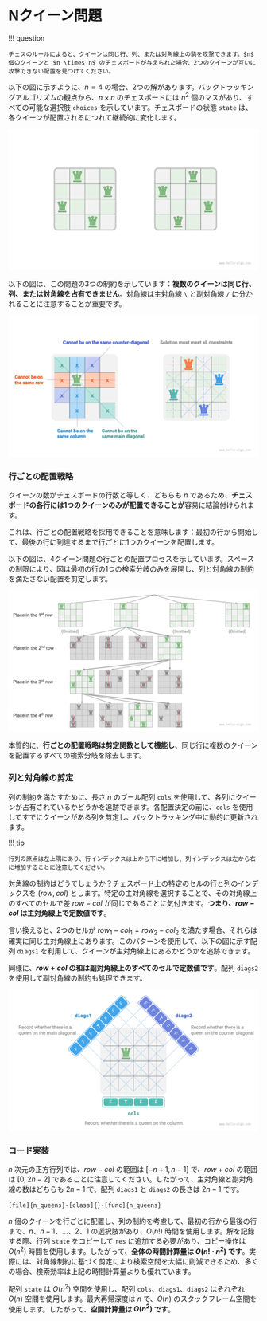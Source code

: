 # Nクイーン問題

!!! question

    チェスのルールによると、クイーンは同じ行、列、または対角線上の駒を攻撃できます。$n$ 個のクイーンと $n \times n$ のチェスボードが与えられた場合、2つのクイーンが互いに攻撃できない配置を見つけてください。

以下の図に示すように、$n = 4$ の場合、2つの解があります。バックトラッキングアルゴリズムの観点から、$n \times n$ のチェスボードには $n^2$ 個のマスがあり、すべての可能な選択肢 `choices` を示しています。チェスボードの状態 `state` は、各クイーンが配置されるにつれて継続的に変化します。

![4クイーン問題の解](n_queens_problem.assets/solution_4_queens.png)

以下の図は、この問題の3つの制約を示しています：**複数のクイーンは同じ行、列、または対角線を占有できません**。対角線は主対角線 `\` と副対角線 `/` に分かれることに注意することが重要です。

![Nクイーン問題の制約](n_queens_problem.assets/n_queens_constraints.png)

### 行ごとの配置戦略

クイーンの数がチェスボードの行数と等しく、どちらも $n$ であるため、**チェスボードの各行には1つのクイーンのみが配置できることが**容易に結論付けられます。

これは、行ごとの配置戦略を採用できることを意味します：最初の行から開始して、最後の行に到達するまで行ごとに1つのクイーンを配置します。

以下の図は、4クイーン問題の行ごとの配置プロセスを示しています。スペースの制限により、図は最初の行の1つの検索分岐のみを展開し、列と対角線の制約を満たさない配置を剪定します。

![行ごとの配置戦略](n_queens_problem.assets/n_queens_placing.png)

本質的に、**行ごとの配置戦略は剪定関数として機能し**、同じ行に複数のクイーンを配置するすべての検索分岐を除去します。

### 列と対角線の剪定

列の制約を満たすために、長さ $n$ のブール配列 `cols` を使用して、各列にクイーンが占有されているかどうかを追跡できます。各配置決定の前に、`cols` を使用してすでにクイーンがある列を剪定し、バックトラッキング中に動的に更新されます。

!!! tip

    行列の原点は左上隅にあり、行インデックスは上から下に増加し、列インデックスは左から右に増加することに注意してください。

対角線の制約はどうでしょうか？チェスボード上の特定のセルの行と列のインデックスを $(row, col)$ とします。特定の主対角線を選択することで、その対角線上のすべてのセルで差 $row - col$ が同じであることに気付きます。**つまり、$row - col$ は主対角線上で定数値です**。

言い換えると、2つのセルが $row_1 - col_1 = row_2 - col_2$ を満たす場合、それらは確実に同じ主対角線上にあります。このパターンを使用して、以下の図に示す配列 `diags1` を利用して、クイーンが主対角線上にあるかどうかを追跡できます。

同様に、**$row + col$ の和は副対角線上のすべてのセルで定数値です**。配列 `diags2` を使用して副対角線の制約も処理できます。

![列と対角線の制約の処理](n_queens_problem.assets/n_queens_cols_diagonals.png)

### コード実装

$n$ 次元の正方行列では、$row - col$ の範囲は $[-n + 1, n - 1]$ で、$row + col$ の範囲は $[0, 2n - 2]$ であることに注意してください。したがって、主対角線と副対角線の数はどちらも $2n - 1$ で、配列 `diags1` と `diags2` の長さは $2n - 1$ です。

```src
[file]{n_queens}-[class]{}-[func]{n_queens}
```

$n$ 個のクイーンを行ごとに配置し、列の制約を考慮して、最初の行から最後の行まで、$n$、$n-1$、$\dots$、$2$、$1$ の選択肢があり、$O(n!)$ 時間を使用します。解を記録する際、行列 `state` をコピーして `res` に追加する必要があり、コピー操作は $O(n^2)$ 時間を使用します。したがって、**全体の時間計算量は $O(n! \cdot n^2)$ です**。実際には、対角線制約に基づく剪定により検索空間を大幅に削減できるため、多くの場合、検索効率は上記の時間計算量よりも優れています。

配列 `state` は $O(n^2)$ 空間を使用し、配列 `cols`、`diags1`、`diags2` はそれぞれ $O(n)$ 空間を使用します。最大再帰深度は $n$ で、$O(n)$ のスタックフレーム空間を使用します。したがって、**空間計算量は $O(n^2)$ です**。